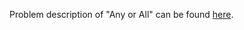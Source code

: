 Problem description of "Any or All" can be found [here](https://www.hackerrank.com/challenges/any-or-all/problem?isFullScreen=true).